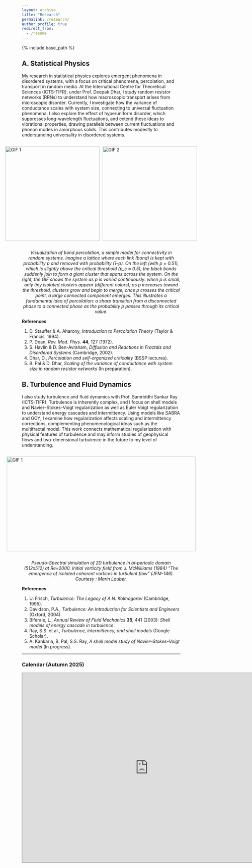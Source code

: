 ```yaml
---
layout: archive
title: "Research"
permalink: /research/
author_profile: true
redirect_from:
  - /resume
---
```



{% include base_path %}


## A. Statistical Physics

My research in statistical physics explores emergent phenomena in disordered systems, with a focus on critical phenomena, percolation, and transport in random media. At the International Centre for Theoretical Sciences (ICTS-TIFR), under Prof. Deepak Dhar, I study random resistor networks (RRNs) to understand how macroscopic transport arises from microscopic disorder. Currently, I investigate how the variance of conductance scales with system size, connecting to universal fluctuation phenomena. I also explore the effect of hyperuniform disorder, which suppresses long-wavelength fluctuations, and extend these ideas to vibrational properties, drawing parallels between current fluctuations and phonon modes in amorphous solids. This contributes modestly to understanding universality in disordered systems.

<div style="display: flex; justify-content: center; align-items: center; gap: 10px;">

  <img src="https://github.com/user-attachments/assets/f676123a-8556-4dd4-a08a-95cde6eef574" 
       alt="GIF 1" 
       width="300" height="300" />

  <img src="https://github.com/user-attachments/assets/b2298c90-0ed4-4511-8da9-b584b09dbc90" 
       alt="GIF 2" 
       width="300" height="300" />

</div>

<p style="text-align: center;"><em>Visualization of bond percolation, a simple model for connectivity in random systems. Imagine a lattice where each link (bond) is kept with probability p and removed with probability (1–p). On the left (with p = 0.51), which is slightly above the critical threshold (p_c ≈ 0.5), the black bonds suddenly join to form a giant cluster that spans across the system. On the right, the GIF shows the system as p is varied continuously: when p is small, only tiny isolated clusters appear (different colors); as p increases toward the threshold, clusters grow and begin to merge; once p crosses the critical point, a large connected component emerges. This illustrates a fundamental idea of percolation: a sharp transition from a disconnected phase to a connected phase as the probability p passes through its critical value.</em></p>

**References**

1. D. Stauffer & A. Aharony, *Introduction to Percolation Theory* (Taylor & Francis, 1994).
2. P. Dean, *Rev. Mod. Phys.* **44**, 127 (1972).
3. S. Havlin & D. Ben-Avraham, *Diffusion and Reactions in Fractals and Disordered Systems* (Cambridge, 2002).
4. Dhar, D., *Percolation and self-organized criticality* (BSSP lectures).
5. B. Pal & D. Dhar, *Scaling of the variance of conductance with system size in random resistor networks* (In preparation).


## B. Turbulence and Fluid Dynamics

I also study turbulence and fluid dynamics with Prof. Samriddhi Sankar Ray (ICTS-TIFR). Turbulence is inherently complex, and I focus on shell models and Navier–Stokes–Voigt regularization as well as Euler Voigt regularization to understand energy cascades and intermittency. Using models like SABRA and GOY, I examine how regularization affects scaling and intermittency corrections, complementing phenomenological ideas such as the multifractal model. This work connects mathematical regularization with physical features of turbulence and may inform studies of geophysical flows and two-dimensional turbulence in the future to my level of understanding.

<div style="display: flex; justify-content: center; align-items: center; gap: 10px;">

  <img src="https://github.com/user-attachments/assets/8938e6bf-97e4-4651-8959-b51f7af96795" 
       alt="GIF 1" 
       width="600" height="300" />
       
</div>

<p style="text-align: center;"><em>Pseudo-Spectral simulation of 2D turbulence in bi-periodic domain (512x512) at Re=2000. Initial vorticity field from J. McWilliams (1984) "The emergence of isolated coherent vortices in turbulent flow" (JFM-146). Courtesy : Marin Lauber.</em></p>


**References**

1. U. Frisch, *Turbulence: The Legacy of A.N. Kolmogorov* (Cambridge, 1995).
2. Davidson, P.A., *Turbulence: An Introduction for Scientists and Engineers* (Oxford, 2004).
3. Biferale, L., *Annual Review of Fluid Mechanics* **35**, 441 (2003): *Shell models of energy cascade in turbulence*.
4. Ray, S.S. et al., *Turbulence, intermittency, and shell models* (Google Scholar).
5. A. Kankaria, B. Pal, S.S. Ray, *A shell model study of Navier–Stokes–Voigt model* (In progress).


------


### Calendar (Autumn 2025)

<iframe src="https://calendar.google.com/calendar/embed?height=600&wkst=2&ctz=Asia%2FKolkata&showPrint=0&mode=MONTH&src=NDc0N2psdm1kamJiZmg4YWNvYm4zcGFiMjZkNXA2YTFAaW1wb3J0LmNhbGVuZGFyLmdvb2dsZS5jb20&src=c2FjLmN1bHRAaWlzZXJrb2wuYWMuaW4&src=dGFsa3NldmVudHMudG9kYXlAaWN0cy5yZXMuaW4&color=%23009688&color=%23f09300&color=%23616161" style="border:solid 1px #777" width="800" height="600" frameborder="0" scrolling="no"></iframe>
